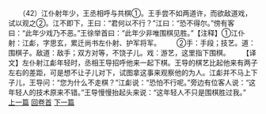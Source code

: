 　　（42）江仆射年少，王丞相呼与共棋①。王手尝不如两道许，而欲敌道戏，试以观之②。江不即下，王曰：“君何以不行？”江曰：“恐不得尔。”傍有客曰：“此年少戏乃不恶。”王徐举首曰：“此年少非唯围棋见胜。”【注释】①江仆射：江虨，字思玄，累迁尚书左仆射、护军将军。
　　②手：手段；技艺。道：围棋子。敌道：敌手；双方对等，不饶子儿。戏：游艺，这里指下围棋。
　　【译文】左仆射江虨年轻时，丞相王导招呼他来一起下棋。王导的棋艺比起他来有两子左右的差距，可是想不让子儿对下，试图拿这事来观察他的为人。江虨并不马上下子儿，王导问：“您为什么不走棋？”江虨说：“恐怕不行呢。”旁边有位客人说：“这年轻人的技术原来不错。”王导慢慢抬起头来说：“这年轻人不只是围棋胜过我。”
<br>[上一篇](05_41) [回卷首](05_00) [下一篇](05_43)
